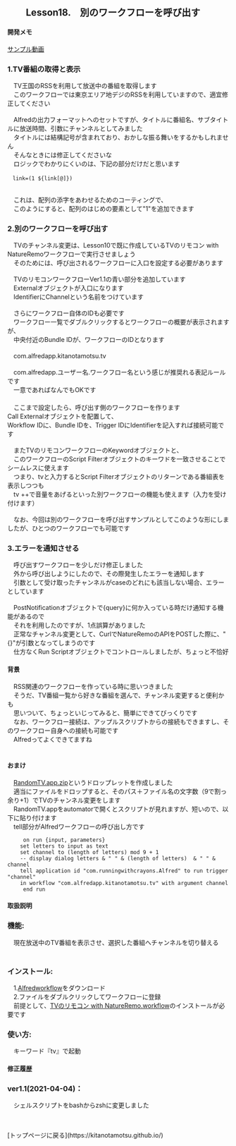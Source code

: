 ## 　　Lesson18.　別のワークフローを呼び出す  
#### 開発メモ

[サンプル動画](https://user-images.githubusercontent.com/40127279/126053119-aac3540b-9642-47f3-86ef-1d5fe4007a29.mp4)

### 1.TV番組の取得と表示
　TV王国のRSSを利用して放送中の番組を取得します
<br>　このワークフローでは東京エリア地デジのRSSを利用していますので、適宜修正してください　
<br>
<br>　Alfredの出力フォーマットへのセットですが、タイトルに番組名、サブタイトルに放送時間、引数にチャンネルとしてみました
<br>　タイトルには結構記号が含まれており、おかしな振る舞いをするかもしれません
<br>　そんなときには修正してくださいな
<br>　ロジックでわかりにくいのは、下記の部分だけだと思います
```
　link=(1 ${link[@]})
```
<br>　これは、配列の添字をあわせるためのコーティングで、
<br>　このようにすると、配列のはじめの要素として"1"を追加できます
### 2.別のワークフローを呼び出す
　TVのチャンネル変更は、Lesson10で既に作成しているTVのリモコン with NatureRemoワークフローで実行させましょう
<br>　そのためには、呼び出されるワークフローに入口を設定する必要があります
<br>
<br>　TVのリモコンワークフローVer1.1の青い部分を追加しています
<br>　Externalオブジェクトが入口になります
<br>　IdentifierにChannelという名前をつけています
<br>
<br>　さらにワークフロー自体のIDも必要です
<br>　ワークフロー一覧でダブルクリックするとワークフローの概要が表示されますが、
<br>　中央付近のBundle IDが、ワークフローのIDとなります
<br>
<br>　com.alfredapp.kitanotamotsu.tv
<br>
<br>　com.alfredapp.ユーザー名.ワークフロー名という感じが推奨れる表記ルールです
<br>　一意であればなんでもOKです
<br>　
<br>　ここまで設定したら、呼び出す側のワークフローを作ります
<br>  Call Externalオブジェクトを配置して、
<br>  Workflow IDに、Bundle IDを、Trigger IDにIdentifierを記入すれば接続可能です
<br>
<br>　またTVのリモコンワークフローのKeywordオブジェクトと、
<br>　このワークフローのScript Filterオブジェクトのキーワドを一致させることでシームレスに使えます
<br>　つまり、tvと入力するとScript Filterオブジェクトのリターンである番組表を表示しつつも
<br>　tv ++で音量をあげるといった別ワークフローの機能も使えます（入力を受け付けます）
<br>
<br>　なお、今回は別のワークフローを呼び出すサンプルとしてこのような形にしましたが、ひとつのワークフローでも可能です
<br>
### 3.エラーを通知させる
　呼び出すワークフローを少しだけ修正しました
<br>　外から呼び出しようにしたので、その際発生したエラーを通知します
<br>　引数として受け取ったチャンネルがcaseのどれにも該当しない場合、エラーとしています
<br>
<br>　PostNotificationオブジェクトで{query}に何か入っている時だけ通知する機能があるので
<br>　それを利用したのですが、1点誤算がありました
<br>　正常なチャンネル変更として、CurlでNatureRemoのAPIをPOSTした際に、"{}"が引数となってしまうのです
<br>　仕方なくRun Scriptオブジェクトでコントロールしましたが、ちょっと不恰好
<br>
#### 背景
　RSS関連のワークフローを作っている時に思いつきました
<br>　そうだ、TV番組一覧から好きな番組を選んで、チャンネル変更すると便利かも
<br>　思いついて、ちょっといじってみると、簡単にできてびっくりです
<br>　なお、ワークフロー接続は、アップルスクリプトからの接続もできますし、そのワークフロー自身への接続も可能です
<br>　Alfredってよくできてますね
<br>　
#### おまけ
　[RandomTV.app.zip](https://github.com/KitanoTamotsu/tv/files/6835528/RandomTV.app.zip)というドロップレットを作成しました 
<br>　適当にファイルをドロップすると、そのパス＋ファイル名の文字数（9で割っ余り+1）でTVのチャンネル変更をします
<br>　RandomTV.appをautomatorで開くとスクリプトが見れますが、短いので、以下に貼り付けます
<br>　tell部分がAlfredワークフローの呼び出し方です
``` 
     on run {input, parameters}	
	set letters to input as text	
	set channel to (length of letters) mod 9 + 1
	-- display dialog letters & " " & (length of letters)  & " " & channel
	tell application id "com.runningwithcrayons.Alfred" to run trigger "channel" 
	in workflow "com.alfredapp.kitanotamotsu.tv" with argument channel	
     end run
``` 

#### 取扱説明
### 機能:
　現在放送中のTV番組を表示させ、選択した番組へチャンネルを切り替える
<br>　
### インストール:
　1.[Alfredworkflow](https://github.com/KitanoTamotsu/tv/releases/download/1.0/TV.alfredworkflow.zip)をダウンロード 
<br>　2.ファイルをダブルクリックしてワークフローに登録
<br>　前提として、[TVのリモコン with NatureRemo.workflow](https://kitanotamotsu.github.io/natureremo)のインストールが必要です
### 使い方:
　キーワード『tv』で起動
#### 修正履歴

### ver1.1(2021-04-04)：
　シェルスクリプトをbashからzshに変更しました

<br>
<br>
[トップページに戻る](https://kitanotamotsu.github.io/)

